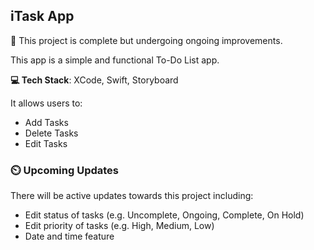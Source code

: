 ## iTask App

🌱 This project is complete but undergoing ongoing improvements.

This app is a simple and functional To-Do List app.

**💻 Tech Stack**: XCode, Swift, Storyboard

It allows users to:

- Add Tasks
- Delete Tasks
- Edit Tasks

### ⏲️ Upcoming Updates
 There will be active updates towards this project including:

- Edit status of tasks (e.g. Uncomplete, Ongoing, Complete, On Hold)
- Edit priority of tasks (e.g. High, Medium, Low)
- Date and time feature
